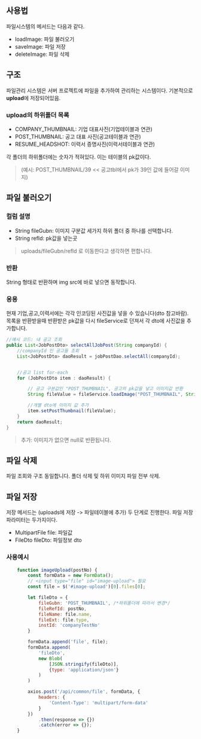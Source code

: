## 사용법
파일시스템의 메서드는 다음과 같다.
- loadImage: 파일 불러오기
- saveImage: 파일 저장
- deleteImage: 파일 삭제

## 구조
파일관리 시스템은 서버 프로젝트에 파일을 추가하여 관리하는 시스템이다.
기본적으로 **upload**에 저장되어있음.

### upload의 하위폴더 목록
- COMPANY_THUMBNAIL: 기업 대표사진(기업테이블과 연관)
- POST_THUMBNAIL: 공고 대표 사진(공고테이블과 연관)
- RESUME_HEADSHOT: 이력서 증명사진(이력서테이블과 연관)   

각 폴더의 하위폴더에는 숫자가 적혀있다.
이는 테이블의 pk값이다.
> (예시: POST_THUMBNAIL/39 << 공고tbl에서 pk가 39인 값에 들어갈 이미지)

## 파일 불러오기
### 컬럼 설명
- String fileGubn: 이미지 구분값 세가지 하위 폴더 중 하나를 선택합니다.
- String refId: pk값을 넣는곳
> uploads/fileGubn/refId 로 이동한다고 생각하면 편합니다.

### 반환
String 형태로 반환하며 img src에 바로 넣으면 동작합니다.

### 응용
현재 기업,공고,이력서에는 각각 인코딩된 사진값을 넣을 수 있습니다(dto 참고바람).   
목록을 반환받을때 반환받은 pk값을 다시 fileService로 던져서 각 dto에 사진값을 추가합니다.   
```java
//예시 코드: 내 공고 조회
public List<JobPostDto> selectAllJobPost(String companyId) {
    //companyId 인 공고들 조회 
    List<JobPostDto> daoResult = jobPostDao.selectAll(companyId);


    //공고 list for-each
    for (JobPostDto item : daoResult) {

        // 공고 구분값인 "POST_THUMBNAIL", 공고의 pk값을 넣고 이미지값 반환
        String fileValue = fileService.loadImage("POST_THUMBNAIL", String.valueOf(item.getJobPostNo()));

        //개별 dto에 이미지 값 추가
        item.setPostThumbnail(fileValue);
    }
    return daoResult;
}
```
> 추가: 이미지가 없으면 null로 반환됩니다.

## 파일 삭제
파일 조회와 구조 동일합니다.
폴더 삭제 및 하위 이미지 파일 전부 삭제.

## 파일 저장
저장 메서드는 (uploads에 저장 -> 파일테이블에 추가) 두 단계로 진행한다.
파일 저장 파라미터는 두가지이다.
- MultipartFile file: 파일값
- FileDto fileDto: 파일정보 dto

### 사용예시
```javascript
    function imageUpload(postNo) {
        const formData = new FormData();
        // <input type="file" id="image-upload"> 필요
        const file = $('#image-upload')[0].files[0];

        let fileDto = {
            fileGubn: 'POST_THUMBNAIL', /*하위폴더에 따라서 변경*/
            fileRefId: postNo,
            fileName: file.name,
            fileExt: file.type,
            instId: 'companyTestNo'
        }

        formData.append('file', file);
        formData.append(
            'fileDto',
            new Blob(
                [JSON.stringify(fileDto)],
                {type: 'application/json'}
            )
        )

        axios.post('/api/common/file', formData, {
            headers: {
                'Content-Type': 'multipart/form-data'
            }
        })
            .then(response => {})
            .catch(error => {});
    }
```
